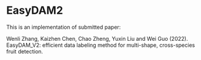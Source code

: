 # EasyDAM2
This is an implementation of submitted paper:

Wenli Zhang, Kaizhen Chen, Chao Zheng, Yuxin Liu and Wei Guo (2022). EasyDAM_V2: efficient data labeling method for multi-shape, cross-species fruit detection.
